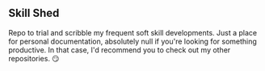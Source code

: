 ## Skill Shed
Repo to trial and scribble my frequent soft skill developments. Just a place for personal documentation, absolutely null if you're looking for something productive. In that case, I'd recommend you to check out my other repositories. :smirk:
